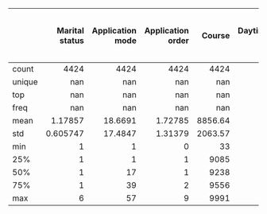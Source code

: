 |        |   Marital status |   Application mode |   Application order |   Course |             Daytime/evening attendance	 |   Previous qualification |   Previous qualification (grade) |   Nacionality |   Mother's qualification |   Father's qualification |   Mother's occupation |   Father's occupation |   Admission grade |   Displaced |   Educational special needs |      Debtor |   Tuition fees up to date |      Gender |   Scholarship holder |   Age at enrollment |   International |   Curricular units 1st sem (credited) |   Curricular units 1st sem (enrolled) |   Curricular units 1st sem (evaluations) |   Curricular units 1st sem (approved) |   Curricular units 1st sem (grade) |   Curricular units 1st sem (without evaluations) |   Curricular units 2nd sem (credited) |   Curricular units 2nd sem (enrolled) |   Curricular units 2nd sem (evaluations) |   Curricular units 2nd sem (approved) |   Curricular units 2nd sem (grade) |   Curricular units 2nd sem (without evaluations) |   Unemployment rate |   Inflation rate |           GDP | Target   |
|:-------|-----------------:|-------------------:|--------------------:|---------:|------------:|-------------------------:|---------------------------------:|--------------:|-------------------------:|-------------------------:|----------------------:|----------------------:|------------------:|------------:|----------------------------:|------------:|--------------------------:|------------:|---------------------:|--------------------:|----------------:|--------------------------------------:|--------------------------------------:|-----------------------------------------:|--------------------------------------:|-----------------------------------:|-------------------------------------------------:|--------------------------------------:|--------------------------------------:|-----------------------------------------:|--------------------------------------:|-----------------------------------:|-------------------------------------------------:|--------------------:|-----------------:|--------------:|:---------|
| count  |      4424        |          4424      |          4424       |  4424    | 4424        |               4424       |                        4424      |    4424       |                4424      |                4424      |             4424      |             4424      |          4424     | 4424        |                 4424        | 4424        |               4424        | 4424        |          4424        |          4424       |    4424         |                           4424        |                            4424       |                               4424       |                            4424       |                         4424       |                                      4424        |                           4424        |                            4424       |                               4424       |                            4424       |                         4424       |                                      4424        |          4424       |       4424       | 4424          | 4424     |
| unique |       nan        |           nan      |           nan       |   nan    |  nan        |                nan       |                         nan      |     nan       |                 nan      |                 nan      |              nan      |              nan      |           nan     |  nan        |                  nan        |  nan        |                nan        |  nan        |           nan        |           nan       |     nan         |                            nan        |                             nan       |                                nan       |                             nan       |                          nan       |                                       nan        |                            nan        |                             nan       |                                nan       |                             nan       |                          nan       |                                       nan        |           nan       |        nan       |  nan          | 3        |
| top    |       nan        |           nan      |           nan       |   nan    |  nan        |                nan       |                         nan      |     nan       |                 nan      |                 nan      |              nan      |              nan      |           nan     |  nan        |                  nan        |  nan        |                nan        |  nan        |           nan        |           nan       |     nan         |                            nan        |                             nan       |                                nan       |                             nan       |                          nan       |                                       nan        |                            nan        |                             nan       |                                nan       |                             nan       |                          nan       |                                       nan        |           nan       |        nan       |  nan          | Graduate |
| freq   |       nan        |           nan      |           nan       |   nan    |  nan        |                nan       |                         nan      |     nan       |                 nan      |                 nan      |              nan      |              nan      |           nan     |  nan        |                  nan        |  nan        |                nan        |  nan        |           nan        |           nan       |     nan         |                            nan        |                             nan       |                                nan       |                             nan       |                          nan       |                                       nan        |                            nan        |                             nan       |                                nan       |                             nan       |                          nan       |                                       nan        |           nan       |        nan       |  nan          | 2209     |
| mean   |         1.17857  |            18.6691 |             1.72785 |  8856.64 |    0.890823 |                  4.57776 |                         132.613  |       1.87319 |                  19.5619 |                  22.2753 |               10.9609 |               11.0323 |           126.978 |    0.548373 |                    0.011528 |    0.113698 |                  0.880651 |    0.351718 |             0.248418 |            23.2651  |       0.0248644 |                              0.709991 |                               6.27057 |                                  8.29905 |                               4.7066  |                           10.6408  |                                         0.137658 |                              0.541817 |                               6.23214 |                                  8.06329 |                               4.4358  |                           10.2302  |                                         0.150316 |            11.5661  |          1.22803 |    0.00196881 | nan      |
| std    |         0.605747 |            17.4847 |             1.31379 |  2063.57 |    0.311897 |                 10.2166  |                          13.1883 |       6.91451 |                  15.6032 |                  15.3431 |               26.4183 |               25.263  |            14.482 |    0.497711 |                    0.10676  |    0.31748  |                  0.324235 |    0.47756  |             0.432144 |             7.58782 |       0.155729  |                              2.36051  |                               2.48018 |                                  4.17911 |                               3.09424 |                            4.84366 |                                         0.69088  |                              1.91855  |                               2.19595 |                                  3.94795 |                               3.01476 |                            5.21081 |                                         0.753774 |             2.66385 |          1.38271 |    2.26994    | nan      |
| min    |         1        |             1      |             0       |    33    |    0        |                  1       |                          95      |       1       |                   1      |                   1      |                0      |                0      |            95     |    0        |                    0        |    0        |                  0        |    0        |             0        |            17       |       0         |                              0        |                               0       |                                  0       |                               0       |                            0       |                                         0        |                              0        |                               0       |                                  0       |                               0       |                            0       |                                         0        |             7.6     |         -0.8     |   -4.06       | nan      |
| 25%    |         1        |             1      |             1       |  9085    |    1        |                  1       |                         125      |       1       |                   2      |                   3      |                4      |                4      |           117.9   |    0        |                    0        |    0        |                  1        |    0        |             0        |            19       |       0         |                              0        |                               5       |                                  6       |                               3       |                           11       |                                         0        |                              0        |                               5       |                                  6       |                               2       |                           10.75    |                                         0        |             9.4     |          0.3     |   -1.7        | nan      |
| 50%    |         1        |            17      |             1       |  9238    |    1        |                  1       |                         133.1    |       1       |                  19      |                  19      |                5      |                7      |           126.1   |    1        |                    0        |    0        |                  1        |    0        |             0        |            20       |       0         |                              0        |                               6       |                                  8       |                               5       |                           12.2857  |                                         0        |                              0        |                               6       |                                  8       |                               5       |                           12.2     |                                         0        |            11.1     |          1.4     |    0.32       | nan      |
| 75%    |         1        |            39      |             2       |  9556    |    1        |                  1       |                         140      |       1       |                  37      |                  37      |                9      |                9      |           134.8   |    1        |                    0        |    0        |                  1        |    1        |             0        |            25       |       0         |                              0        |                               7       |                                 10       |                               6       |                           13.4     |                                         0        |                              0        |                               7       |                                 10       |                               6       |                           13.3333  |                                         0        |            13.9     |          2.6     |    1.79       | nan      |
| max    |         6        |            57      |             9       |  9991    |    1        |                 43       |                         190      |     109       |                  44      |                  44      |              194      |              195      |           190     |    1        |                    1        |    1        |                  1        |    1        |             1        |            70       |       1         |                             20        |                              26       |                                 45       |                              26       |                           18.875   |                                        12        |                             19        |                              23       |                                 33       |                              20       |                           18.5714  |                                        12        |            16.2     |          3.7     |    3.51       | nan      |